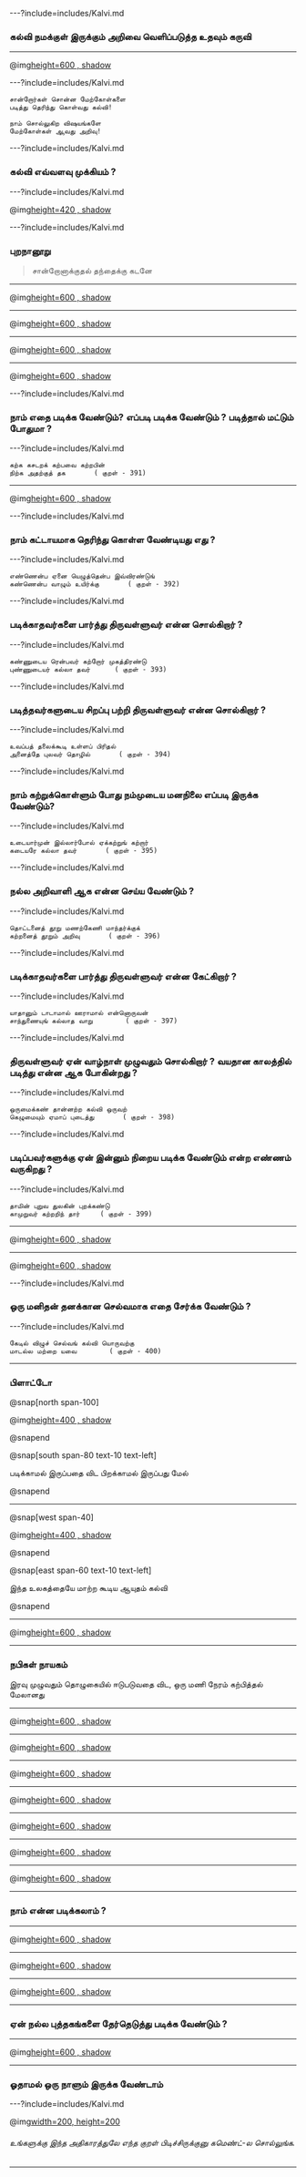 ---?include=includes/Kalvi.md

### கல்வி நமக்குள் இருக்கும் அறிவை வெளிப்படுத்த உதவும் கருவி 

---

@img[height=600 , shadow](https://image.freepik.com/free-photo/portrait-pensive-young-girl-making-notes_171337-1646.jpg)

---?include=includes/Kalvi.md

```
சான்றோர்கள் சொன்ன மேற்கோள்களை 
படித்து தெரிந்து கொள்வது கல்வி!

நாம் சொல்லுகிற விஷயங்களே 
மேற்கோள்கள் ஆவது அறிவு!
```

---?include=includes/Kalvi.md

### கல்வி எவ்வளவு முக்கியம் ?



---?include=includes/Kalvi.md

@img[height=420 , shadow](assets/img/bharathidasan.jpg) 

---?include=includes/Kalvi.md

### புறநானூறு

> சான்றோனாக்குதல் தந்தைக்கு கடனே 

---

@img[height=600 , shadow](assets/img/anna.jpeg) 

---

@img[height=600 , shadow](https://i.dawn.com/primary/2014/08/53dbe10e0aab2.jpg)

---

@img[height=600 , shadow](https://thumbor.forbes.com/thumbor/960x0/https%3A%2F%2Fblogs-images.forbes.com%2Fjeanneallen%2Ffiles%2F2019%2F03%2Funiversity-student-1872810_960_720-1.jpg)

---

@img[height=600 , shadow](assets/img/education-all.jpg) 

---?include=includes/Kalvi.md

### நாம் எதை படிக்க வேண்டும்? எப்படி படிக்க வேண்டும் ? படித்தால் மட்டும் போதுமா ?

---?include=includes/Kalvi.md

```
கற்க கசடறக் கற்பவை கற்றபின் 
நிற்க அதற்குத் தக		( குறள் - 391)
```

---

@img[height=600 , shadow](assets/img/gandhi1.png) 

---?include=includes/Kalvi.md

### நாம் கட்டாயமாக தெரிந்து கொள்ள வேண்டியது எது ?

---?include=includes/Kalvi.md

```
எண்ணென்ப ஏனை யெழுத்தென்ப இவ்விரண்டுங்
கண்ணென்ப வாழும் உயிர்க்கு		( குறள் - 392)
```
---?include=includes/Kalvi.md

### படிக்காதவர்களை பார்த்து திருவள்ளுவர் என்ன சொல்கிறார் ? 

---?include=includes/Kalvi.md

```
கண்ணுடைய ரென்பவர் கற்றோர் முகத்திரண்டு
புண்ணுடையர் கல்லா தவர்		( குறள் - 393)
```
---?include=includes/Kalvi.md

### படித்தவர்களுடைய சிறப்பு பற்றி திருவள்ளுவர் என்ன சொல்கிறார் ?

---?include=includes/Kalvi.md

```
உவப்பத் தலைக்கூடி உள்ளப் பிரிதல்
அனைத்தே புலவர் தொழில்		( குறள் - 394)
```
---?include=includes/Kalvi.md

### நாம் கற்றுக்கொள்ளும் போது நம்முடைய மனநிலை எப்படி இருக்க வேண்டும்?

---?include=includes/Kalvi.md

```
உடையார்முன் இல்லார்போல் ஏக்கற்றுங் கற்றார்
கடையரே கல்லா தவர்		( குறள் - 395)
```
---?include=includes/Kalvi.md

### நல்ல அறிவாளி ஆக என்ன செய்ய வேண்டும் ? 

---?include=includes/Kalvi.md

```
தொட்டனைத் தூறு மணற்கேணி மாந்தர்க்குக்
கற்றனைத் தூறும் அறிவு		( குறள் - 396)
```
---?include=includes/Kalvi.md

### படிக்காதவர்களை பார்த்து திருவள்ளுவர் என்ன கேட்கிறார் ?

---?include=includes/Kalvi.md

```
யாதானும் டாடாமால் ஊராமால் என்னொருவன்
சாந்துணையுங் கல்லாத வாறு		( குறள் - 397)
```
---?include=includes/Kalvi.md

### திருவள்ளுவர் ஏன் வாழ்நாள் முழுவதும் சொல்கிறார் ? வயதான காலத்தில் படித்து என்ன ஆக போகின்றது ?

---?include=includes/Kalvi.md

```
ஒருமைக்கண் தான்னற்ற கல்வி ஒருவற் 
கெழுமையும் ஏமாப் புடைத்து		( குறள் - 398)
```
---?include=includes/Kalvi.md

### படிப்பவர்களுக்கு ஏன் இன்னும் நிறைய படிக்க வேண்டும் என்ற எண்ணம் வருகிறது ?

---?include=includes/Kalvi.md

```
தாமின் புறுவ துலகின் புறக்கண்டு
காமுறுவர் கற்றறிந் தார்		( குறள் - 399)
```

---

@img[height=600 , shadow](https://www.wallpapertip.com/wmimgs/79-791804_selling-las-vegas-luxury-home-showcase-at-26.jpg)

---

@img[height=600 , shadow](https://image.freepik.com/free-photo/cool-guy-telling-story-friend-during-stroll_1262-3516.jpg)

---?include=includes/Kalvi.md

### ஒரு மனிதன் தனக்கான செல்வமாக  எதை சேர்க்க வேண்டும் ?

---?include=includes/Kalvi.md

```
கேடில் விழுச் செல்வங் கல்வி யொருவற்கு
மாடல்ல மற்றை யவை		( குறள் - 400)
```

---

### பிளாட்டோ

@snap[north span-100]

@img[height=400 , shadow](https://www.prospectmagazine.co.uk/content/uploads/2018/09/Screen-Shot-2018-09-14-at-11.41.48.png)

@snapend

@snap[south span-80 text-10 text-left]

<div class="conclusion">
படிக்காமல் இருப்பதை விட பிறக்காமல் இருப்பது மேல் 
</div>

@snapend

--- 

@snap[west span-40]

@img[height=400 , shadow](https://cdn.britannica.com/67/75567-050-4EBBE84D/Nelson-Mandela.jpg)

@snapend

@snap[east span-60 text-10 text-left]

<div class="conclusion">

இந்த உலகத்தையே மாற்ற கூடிய ஆயுதம் கல்வி 

</div>

@snapend

---

@img[height=600 , shadow](assets/img/gandhi1.png) 

---

### நபிகள் நாயகம் 
இரவு முழுவதும் தொழுகையில் ஈடுபடுவதை விட, ஒரு மணி நேரம் கற்பித்தல் மேலானது 

---

@img[height=600 , shadow](https://imgk.timesnownews.com/story/1539580060-apj_abdul_kalam.jpg)

---

@img[height=600 , shadow](https://www.yosuccess.com/wp-content/uploads/2015/10/google.jpg)

---

@img[height=600 , shadow](https://images.squarespace-cdn.com/content/v1/5507919de4b01b71a2856965/1498198102018-XT9EPW4JQ3ZDIPTY9CT6/ke17ZwdGBToddI8pDm48kJRZ6cB-p5v3KO0L0SYNpd5Zw-zPPgdn4jUwVcJE1ZvWQUxwkmyExglNqGp0IvTJZUJFbgE-7XRK3dMEBRBhUpzkN75gPYwVwd8SKVnPHmaErAAFKOSSPLgtzIciz2BhXBz8e-Xm0D3KoS9SK96-twY/image-asset.jpeg)

---

@img[height=600 , shadow](assets/img/no-marks-be-good.png) 

---

@img[height=600 , shadow](https://image.freepik.com/free-photo/fresh-graduates-showing-their-diploma-white_114579-53795.jpg)

---

@img[height=600 , shadow](https://image.freepik.com/free-photo/cooperation-society-community-social-together_53876-13803.jpg)

---

@img[height=600 , shadow](https://teaching.globalfreedomofexpression.columbia.edu/sites/default/files/2018-10/hero-global-perspective.png)

---

### நாம் என்ன படிக்கலாம் ?

---

@img[height=600 , shadow](https://i2.wp.com/papergazer.com/wp-content/uploads/2018/02/PersonalProfessionalDevelopmentBooks_PostCover.png)

---

@img[height=600 , shadow](https://upload.wikimedia.org/wikipedia/commons/a/aa/Law_Books_7.JPG)

---

@img[height=600 , shadow](http://3.bp.blogspot.com/-ogfyDcjHrxw/URLhon7d1uI/AAAAAAAAAFU/9s-08BKjbeU/s1600/thirukkural.jpg)

---

### ஏன் நல்ல புத்தகங்களை தேர்தெடுத்து படிக்க வேண்டும் ?

---

@img[height=600 , shadow](https://image.freepik.com/free-photo/young-teenager-girl-reading-book-home_144627-36470.jpg)

---

### ஓதாமல் ஒரு நாளும் இருக்க வேண்டாம் 

---?include=includes/Kalvi.md


@img[width=200, height=200](assets/img/comment-button.png)


###### உங்களுக்கு இந்த அதிகாரத்துலே எந்த குறள் பிடிச்சிருக்குனு கமெண்ட்-ல சொல்லுங்க. 


--- 


